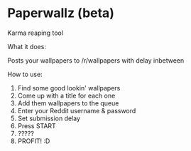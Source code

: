 # Paperwallz (beta)

Karma reaping tool

What it does:

Posts your wallpapers to /r/wallpapers with delay inbetween

How to use:

1. Find some good lookin' wallpapers
2. Come up with a title for each one
3. Add them wallpapers to the queue
4. Enter your Reddit username & password
5. Set submission delay
5. Press START
6. ?????
7. PROFIT! :D